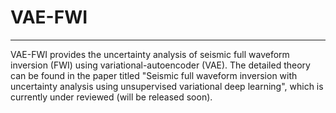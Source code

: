 # VAE-FWI

------------------
VAE-FWI provides the uncertainty analysis of seismic full waveform inversion (FWI) using variational-autoencoder (VAE). The detailed theory can be found in the paper titled "Seismic full waveform inversion with uncertainty analysis using unsupervised variational deep learning", which is currently under reviewed (will be released soon).

